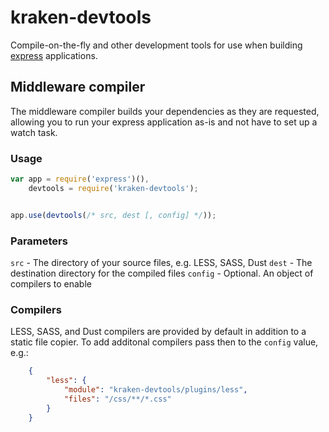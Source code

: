 # kraken-devtools

Compile-on-the-fly and other development tools for use when building [express](http://expressjs.com/) applications.



## Middleware compiler

The middleware compiler builds your dependencies as they are requested, allowing you to run your express application as-is and not have to set up a watch task.


### Usage

```js
var app = require('express')(),
    devtools = require('kraken-devtools');


app.use(devtools(/* src, dest [, config] */));
```

### Parameters

`src` - The directory of your source files, e.g. LESS, SASS, Dust
`dest` - The destination directory for the compiled files
`config` - Optional. An object of compilers to enable



### Compilers

LESS, SASS, and Dust compilers are provided by default in addition to a static file copier. To add additonal compilers pass then to the `config` value, e.g.:

```json
    {
        "less": {
            "module": "kraken-devtools/plugins/less",
            "files": "/css/**/*.css"
        }
    }
```